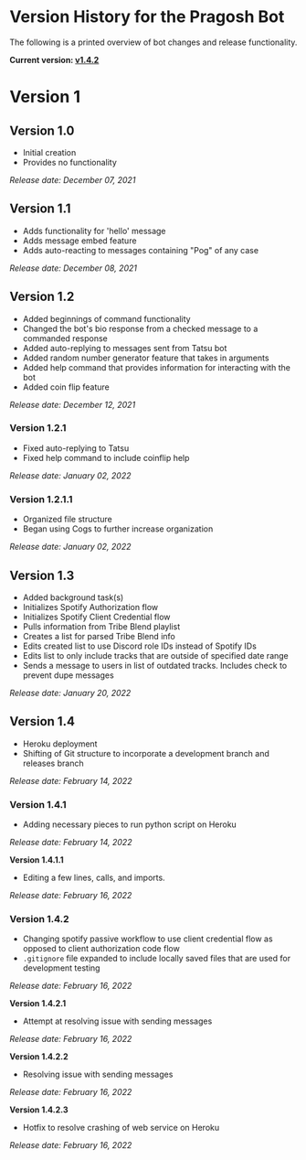# Version History for the Pragosh Bot

The following is a printed overview of bot changes and release functionality.

**Current version: [v1.4.2](#version-142)**

# Version 1

## Version 1.0

-   Initial creation
-   Provides no functionality

_Release date: December 07, 2021_

## Version 1.1

-   Adds functionality for 'hello' message
-   Adds message embed feature
-   Adds auto-reacting to messages containing "Pog" of any case

_Release date: December 08, 2021_

## Version 1.2

-   Added beginnings of command functionality
-   Changed the bot's bio response from a checked message to a commanded
    response
-   Added auto-replying to messages sent from Tatsu bot
-   Added random number generator feature that takes in arguments
-   Added help command that provides information for interacting with the bot
-   Added coin flip feature

_Release date: December 12, 2021_

### Version 1.2.1

-   Fixed auto-replying to Tatsu
-   Fixed help command to include coinflip help

_Release date: January 02, 2022_

### Version 1.2.1.1

-   Organized file structure
-   Began using Cogs to further increase organization

_Release date: January 02, 2022_

## Version 1.3

-   Added background task(s)
-   Initializes Spotify Authorization flow
-   Initializes Spotify Client Credential flow
-   Pulls information from Tribe Blend playlist
-   Creates a list for parsed Tribe Blend info
-   Edits created list to use Discord role IDs instead of Spotify IDs
-   Edits list to only include tracks that are outside of specified date range
-   Sends a message to users in list of outdated tracks. Includes check to
    prevent dupe messages

_Release date: January 20, 2022_

## Version 1.4

-   Heroku deployment
-   Shifting of Git structure to incorporate a development branch and releases
    branch

_Release date: February 14, 2022_

### Version 1.4.1

-   Adding necessary pieces to run python script on Heroku

_Release date: February 14, 2022_

**Version 1.4.1.1**

-   Editing a few lines, calls, and imports.

_Release date: February 16, 2022_

### Version 1.4.2

-   Changing spotify passive workflow to use client credential flow as opposed
    to client authorization code flow
-   `.gitignore` file expanded to include locally saved files that are used for
    development testing

_Release date: February 16, 2022_

**Version 1.4.2.1**

-   Attempt at resolving issue with sending messages

_Release date: February 16, 2022_

**Version 1.4.2.2**

-   Resolving issue with sending messages

_Release date: February 16, 2022_

**Version 1.4.2.3**

-   Hotfix to resolve crashing of web service on Heroku

_Release date: February 16, 2022_
